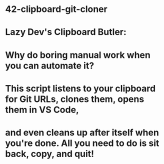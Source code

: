 # 42-clipboard-git-cloner
# Lazy Dev's Clipboard Butler: 
# Why do boring manual work when you can automate it?
# This script listens to your clipboard for Git URLs, clones them, opens them in VS Code,
# and even cleans up after itself when you're done. All you need to do is sit back, copy, and quit!

